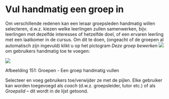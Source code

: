 # Vul handmatig een groep in

Om verschillende redenen kan een leraar groepsleden handmatig willen selecteren, d.w.z. kiezen welke leerlingen zullen samenwerken, bijv. leerlingen met dezelfde interesses of hetzelfde doel, of een ervaren leerling met een laatkomer in de cursus. Om dit te doen, \(ongeacht of de groepen al automatisch zijn ingevuld\) klikt u op het pictogram _Deze groep bewerken_ ![](../../.gitbook/assets/graphics285%20%283%29.png) om gebruikers handmatig toe te voegen:

![](../../.gitbook/assets/images216%20%283%29.png)

Afbeelding 151: Groepen - Een groep handmatig vullen

Selecteer en voeg gebruikers toe/verwijder ze met de pijlen. Elke gebruiker kan worden toegevoegd als _coach_ \(d.w.z. groepsleider, tutor etc.\) of als _Groepslid –_ dit wordt in de lijst getoond.
